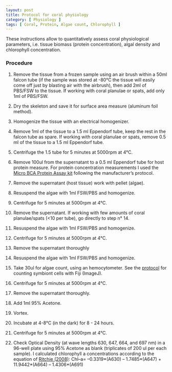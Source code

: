 ```yaml
---
layout: post
title: Protocol for coral physiology
category: [ Physiology ]
tags: [ Coral, Protein, Algae count, Chlorophyll ]
---
```


These instructions allow to quantitatively assess coral physiological parameters, i.e. tissue biomass (protein concentration), algal density and chlorophyll concentration.

### Procedure

1.	Remove the tissue from a frozen sample using an air brush within a 50ml falcon tube (if the sample was stored at -80°C the tissue will easily come off just by blasting air with the airbrush), then add 2ml of PBS/FSW to the tissue. If working with coral planulae or spats, add only 1ml of PBS/FSW.

2.	Dry the skeleton and save it for surface area measure (aluminum foil method).

3.	Homogenize the tissue with an electrical homogenizer.

4.	Remove 1ml of the tissue to a 1.5 ml Eppendorf tube, keep the rest in the falcon tube as spare. If working with coral planulae or spats, remove 0.5 ml of the tissue to a 1.5 ml Eppendorf tube.   

5.	Centrifuge the 1.5 tube for 5 minutes at 5000rpm at 4°C.

6.	Remove 100ul from the supernatant to a 0.5 ml Eppendorf tube for host protein measure. For protein concentration measurements I used the [Micro BCA Protein Assay kit](https://www.thermofisher.com/order/catalog/product/23235?SID=srch-srp-23235#/23235?SID=srch-srp-23235) following the manufacturer’s protocol. 

7.	Remove the supernatant (host tissue) work with pellet (algae).

8.	Resuspend the algae with 1ml FSW/PBS and homogenize. 

9.	Centrifuge for 5 minutes at 5000rpm at 4°C.

10.	Remove the supernatant. If working with few amounts of coral planulae/spats (<10 per tube), go directly to step n° 14.

11.	Resuspend the algae with 1ml FSW/PBS and homogenize. 

12.	Centrifuge for 5 minutes at 5000rpm at 4°C.

13.	Remove the supernatant thoroughly 

14.	Resuspend the algae with 1ml FSW/PBS and homogenize.

15.	Take 30ul for algae count, using an hemocytometer. See the [protocol](https://fscucchia.github.io/FScucchia_Lab_Notebook-Mass_Lab/Symbiont-cells-count/) for counting symbiont cells with Fiji (ImageJ).

16.	Centrifuge for 5 minutes at 5000rpm at 4°C.

17.	Remove the supernatant thoroughly. 

18.	Add 1ml 95% Acetone. 

19.	Vortex.

20.	Incubate at 4-8°C (in the dark) for 8 - 24 hours.

21.	Centrifuge for 5 minutes at 5000rpm at 4°C.

22.	Check Optical Density (at wave lengths 630, 647, 664, and 697 nm) in a 96-well plate using 95% Acetone as blank (triplicates of 200 ul per each sample). I calculated chlorophyll a concentrations according to the equation of [Ritchie (2008)](https://link.springer.com/article/10.1007/s11099-008-0019-7): 
Chl–a= –0.3319*(A630) – 1.7485*(A647) + 11.9442*(A664) – 1.4306*(A691)    



